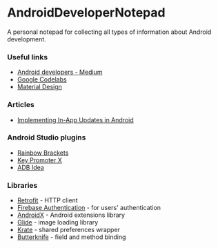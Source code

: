 # AndroidDeveloperNotepad
A personal notepad for collecting all types of information about Android development.

### Useful links
* [Android developers - Medium](https://medium.com/androiddevelopers)
* [Google Codelabs](https://codelabs.developers.google.com/)
* [Material Design](https://material.io/)

### Articles
* [Implementing In-App Updates in Android](https://medium.com/swlh/implementing-in-app-updates-in-android-26ea27609bd2)


### Android Studio plugins
* [Rainbow Brackets](https://plugins.jetbrains.com/plugin/10080-rainbow-brackets)
* [Key Promoter X](https://plugins.jetbrains.com/plugin/9792-key-promoter-x)
* [ADB Idea](https://plugins.jetbrains.com/plugin/7380-adb-idea)

### Libraries
* [Retrofit](https://square.github.io/retrofit/) - HTTP client
* [Firebase Authentication](https://firebase.google.com/docs/auth) - for users' authentication
* [AndroidX](https://developer.android.com/jetpack/androidx) - Android extensions library
* [Glide](https://bumptech.github.io/glide/) - image loading library
* [Krate](https://github.com/AutSoft/Krate) - shared preferences wrapper
* [Butterknife](http://jakewharton.github.io/butterknife/) - field and method binding
